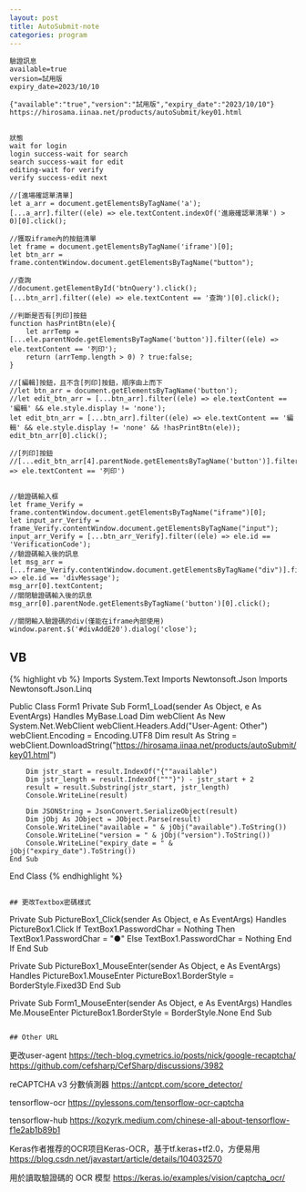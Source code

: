 ```yaml
---
layout: post
title: AutoSubmit-note
categories: program
---
```


```
驗證訊息
available=true
version=試用版
expiry_date=2023/10/10

{"available":"true","version":"試用版","expiry_date":"2023/10/10"}
https://hirosama.iinaa.net/products/autoSubmit/key01.html


狀態
wait for login
login success-wait for search
search success-wait for edit
editing-wait for verify
verify success-edit next

//[進場確認單清單]
let a_arr = document.getElementsByTagName('a');
[...a_arr].filter((ele) => ele.textContent.indexOf('進廠確認單清單') > 0)[0].click();

//獲取iframe內的按鈕清單
let frame = document.getElementsByTagName('iframe')[0];
let btn_arr = frame.contentWindow.document.getElementsByTagName("button");

//查詢
//document.getElementById('btnQuery').click();
[...btn_arr].filter((ele) => ele.textContent == '查詢')[0].click();

//判斷是否有[列印]按鈕
function hasPrintBtn(ele){
    let arrTemp = [...ele.parentNode.getElementsByTagName('button')].filter((ele) => ele.textContent == '列印');
    return (arrTemp.length > 0) ? true:false;
}

//[編輯]按鈕，且不含[列印]按鈕，順序由上而下
//let btn_arr = document.getElementsByTagName('button');
//let edit_btn_arr = [...btn_arr].filter((ele) => ele.textContent == '編輯' && ele.style.display != 'none');
let edit_btn_arr = [...btn_arr].filter((ele) => ele.textContent == '編輯' && ele.style.display != 'none' && !hasPrintBtn(ele));
edit_btn_arr[0].click();

//[列印]按鈕
//[...edit_btn_arr[4].parentNode.getElementsByTagName('button')].filter((ele) => ele.textContent == '列印')


//驗證碼輸入框
let frame_Verify = frame.contentWindow.document.getElementsByTagName("iframe")[0];
let input_arr_Verify = frame_Verify.contentWindow.document.getElementsByTagName("input");
input_arr_Verify = [...btn_arr_Verify].filter((ele) => ele.id == 'VerificationCode');
//驗證碼輸入後的訊息
let msg_arr = [...frame_Verify.contentWindow.document.getElementsByTagName("div")].filter((ele) => ele.id == 'divMessage');
msg_arr[0].textContent;
//關閉驗證碼輸入後的訊息
msg_arr[0].parentNode.getElementsByTagName('button')[0].click();

//關閉輸入驗證碼的div(僅能在iframe內部使用)
window.parent.$('#divAddE20').dialog('close');
```

## VB
{% highlight vb %}
Imports System.Text
Imports Newtonsoft.Json
Imports Newtonsoft.Json.Linq

Public Class Form1
    Private Sub Form1_Load(sender As Object, e As EventArgs) Handles MyBase.Load
        Dim webClient As New System.Net.WebClient
        webClient.Headers.Add("User-Agent: Other")
        webClient.Encoding = Encoding.UTF8
        Dim result As String = webClient.DownloadString("https://hirosama.iinaa.net/products/autoSubmit/key01.html")

        Dim jstr_start = result.IndexOf("{""available")
        Dim jstr_length = result.IndexOf("""}") - jstr_start + 2
        result = result.Substring(jstr_start, jstr_length)
        Console.WriteLine(result)

        Dim JSONString = JsonConvert.SerializeObject(result)
        Dim jObj As JObject = JObject.Parse(result)
        Console.WriteLine("available = " & jObj("available").ToString())
        Console.WriteLine("version = " & jObj("version").ToString())
        Console.WriteLine("expiry_date = " & jObj("expiry_date").ToString())
    End Sub
End Class
{% endhighlight %}
```

## 更改Textbox密碼樣式
```
Private Sub PictureBox1_Click(sender As Object, e As EventArgs) Handles PictureBox1.Click
    If TextBox1.PasswordChar = Nothing Then
        TextBox1.PasswordChar = "●"
    Else
        TextBox1.PasswordChar = Nothing
    End If
End Sub

Private Sub PictureBox1_MouseEnter(sender As Object, e As EventArgs) Handles PictureBox1.MouseEnter
    PictureBox1.BorderStyle = BorderStyle.Fixed3D
End Sub

Private Sub Form1_MouseEnter(sender As Object, e As EventArgs) Handles Me.MouseEnter
    PictureBox1.BorderStyle = BorderStyle.None
End Sub
```

## Other URL
```
更改user-agent
https://tech-blog.cymetrics.io/posts/nick/google-recaptcha/
https://github.com/cefsharp/CefSharp/discussions/3982

reCAPTCHA v3 分數偵測器
https://antcpt.com/score_detector/

tensorflow-ocr
https://pylessons.com/tensorflow-ocr-captcha

tensorflow-hub
https://kozyrk.medium.com/chinese-all-about-tensorflow-f1e2ab1b89b1

Keras作者推荐的OCR项目Keras-OCR，基于tf.keras+tf2.0，方便易用
https://blog.csdn.net/javastart/article/details/104032570

用於讀取驗證碼的 OCR 模型
https://keras.io/examples/vision/captcha_ocr/
```
